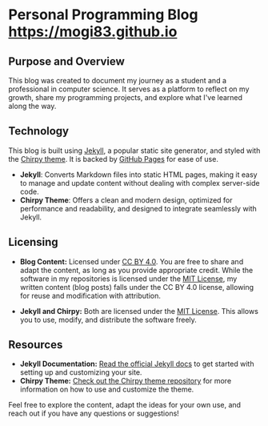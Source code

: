 # Personal Programming Blog https://mogi83.github.io

## Purpose and Overview

This blog was created to document my journey as a student and a professional in computer science. It serves as a platform to reflect on my growth, share my programming projects, and explore what I've learned along the way.

## Technology

This blog is built using [Jekyll](https://jekyllrb.com/), a popular static site generator, and styled with the [Chirpy theme](https://github.com/cotes2020/jekyll-theme-chirpy). It is backed by [GitHub Pages](https://pages.github.com) for ease of use.

- **Jekyll**: Converts Markdown files into static HTML pages, making it easy to manage and update content without dealing with complex server-side code.
- **Chirpy Theme**: Offers a clean and modern design, optimized for performance and readability, and designed to integrate seamlessly with Jekyll.

## Licensing

- **Blog Content:** Licensed under [CC BY 4.0](https://creativecommons.org/licenses/by/4.0/). You are free to share and adapt the content, as long as you provide appropriate credit. While the software in my repositories is licensed under the [MIT License](https://opensource.org/licenses/MIT), my written content (blog posts) falls under the CC BY 4.0 license, allowing for reuse and modification with attribution.

- **Jekyll and Chirpy:** Both are licensed under the [MIT License](https://opensource.org/licenses/MIT). This allows you to use, modify, and distribute the software freely.

## Resources

- **Jekyll Documentation:** [Read the official Jekyll docs](https://jekyllrb.com/docs/) to get started with setting up and customizing your site.
- **Chirpy Theme:** [Check out the Chirpy theme repository](https://github.com/cotes2020/jekyll-theme-chirpy) for more information on how to use and customize the theme.

Feel free to explore the content, adapt the ideas for your own use, and reach out if you have any questions or suggestions!

